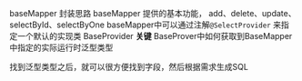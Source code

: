 baseMapper 封装思路
baseMapper 提供的基本功能， add、delete、update、selectById、selectByOne
baseMapper中可以通过注解`@SelectProvider` 来指定一个默认的实现类 BaseProvider
**关键**
BaseProver中如何获取到BaseMapper中指定的实际运行时泛型类型

找到泛型类型之后，就可以很方便找到字段，然后根据需求生成SQL

